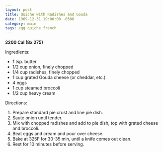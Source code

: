 ```yaml
---
layout: post
title: Quiche with Radishes and Gouda
date: 1969-12-31 19:00:00 -0500
category: main
tags: egg quiche french
---
```

<b>2200 Cal (8x 275)</b>
<p>Ingredients:</p><ul>
<li>1 tsp.	butter</li>
<li>1/2 cup	onion, finely chopped</li>
<li>1/4 cup	radishes, finely chopped</li>
<li>1 cup	grated Gouda cheese (or cheddar, etc.)</li>
<li>4	eggs</li>
<li>1 cup	steamed broccoli</li>
<li>1/2 cup	heavy cream</li>
</ul>
<p>Directions:</p>
<ol>
<li>Prepare standard pie crust and line pie dish.</li>
<li>Saute onion until tender.</li>
<li>Mix with chopped radishes and add to pie dish, top with grated cheese and broccoli.</li>
<li>Beat eggs and cream and pour over cheese.</li>
<li>Bake at 325F for 30-35 min, until a knife comes out clean.</li>
<li>Rest for 10 minutes before serving.</li>
</ol>
